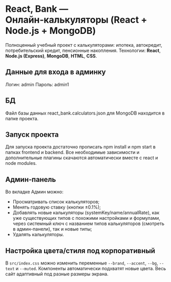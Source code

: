 # React, Bank — Онлайн‑калькуляторы (React + Node.js + MongoDB)

Полноценный учебный проект с калькуляторами: ипотека, автокредит, потребительский кредит, пенсионные накопления.
Технологии: **React**, **Node.js (Express)**, **MongoDB**, **HTML**, **CSS**.

## Данные для входа в админку
Логин: admin
Пароль: admin1

## БД
Файл базы данных react_bank.calculators.json для MongoDB находится в папке проекта.

## Запуск проекта
Для запуска проекта достаточно прописать npm install и npm start в папках frontend и backend. 
Все необходимые зависимости и дополнительные плагины скачаются автоматически вместе с react и node modules.

## Админ‑панель
Во вкладке Админ можно:
- Просматривать список калькуляторов;
- Менять годовую ставку (кнопки ±0.1%);
- Добавлять новые калькуляторы (systemKey/name/annualRate), как уже существующих типов с похожими настройками и формулами, через системный ключ с названием типов калькуляторов (смотреть в админ-панели), так и новые типы;
- Удалять калькуляторы.

## Настройка цвета/стиля под корпоративный
В `src/index.css` можно изменить переменные `--brand`, `--accent`, `--bg`, `--text` и `--muted`.
Компоненты автоматически подхватят новые цвета.
Весь сайт адаптивный под разные размеры экрана.
